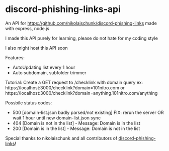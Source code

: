 # discord-phishing-links-api
An API for https://github.com/nikolaischunk/discord-phishing-links made with express, node.js

I made this API purely for learning, please do not hate for my coding style

I also might host this API soon

Features:
  - AutoUpdating list every 1 hour
  - Auto subdomain, subfolder trimmer
  
Tutorial:
  Create a GET request to /checklink with domain query ex: https://localhost:3000/checklink?domain=101nitro.com or https://localhost:3000/checklink?domain=anything.101nitro.com/anything
  
Possbile status codes:
  - 500 [domain-list.json badly parsed/not existing] FIX: rerun the server OR wait 1 hour until new domain-list.json sync
  - 404 [Domain is not in the list] - Message: Domain is in the list
  - 200 [Domain is in the list] - Message: Domain is not in the list

Special thanks to nikolaischunk and all contributors of [discord-phishing-links](https://github.com/nikolaischunk/discord-phishing-links)!
